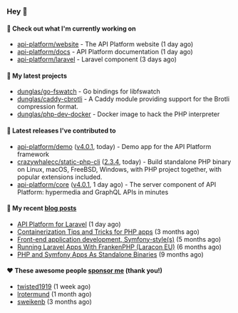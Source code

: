 ### Hey 👋

#### 👷 Check out what I'm currently working on

- [api-platform/website](https://github.com/api-platform/website) - The API Platform website (1 day ago)
- [api-platform/docs](https://github.com/api-platform/docs) - API Platform documentation (1 day ago)
- [api-platform/laravel](https://github.com/api-platform/laravel) - Laravel component (3 days ago)

#### 🌱 My latest projects

- [dunglas/go-fswatch](https://github.com/dunglas/go-fswatch) - Go bindings for libfswatch
- [dunglas/caddy-cbrotli](https://github.com/dunglas/caddy-cbrotli) - A Caddy module providing support for the Brotli compression format.
- [dunglas/php-dev-docker](https://github.com/dunglas/php-dev-docker) - Docker image to hack the PHP interpreter

#### 🔭 Latest releases I've contributed to

- [api-platform/demo](https://github.com/api-platform/demo) ([v4.0.1](https://github.com/api-platform/demo/releases/tag/v4.0.1), today) - Demo app for the API Platform framework
- [crazywhalecc/static-php-cli](https://github.com/crazywhalecc/static-php-cli) ([2.3.4](https://github.com/crazywhalecc/static-php-cli/releases/tag/2.3.4), today) - Build standalone PHP binary on Linux, macOS, FreeBSD, Windows, with PHP project together, with popular extensions included.
- [api-platform/core](https://github.com/api-platform/core) ([v4.0.1](https://github.com/api-platform/core/releases/tag/v4.0.1), 1 day ago) - The server component of API Platform: hypermedia and GraphQL APIs in minutes

#### 📜 My recent [blog posts](https://dunglas.fr)

- [API Platform for Laravel](https://dunglas.dev/2024/09/api-platform-for-laravel/) (1 day ago)
- [Containerization Tips and Tricks for PHP apps](https://dunglas.dev/2024/05/containerization-tips-and-tricks-for-php-apps/) (3 months ago)
- [Front-end application development, Symfony-style(s)](https://dunglas.dev/2024/04/front-end-application-development-symfony-styles/) (5 months ago)
- [Running Laravel Apps With FrankenPHP (Laracon EU)](https://dunglas.dev/2024/02/running-laravel-apps-with-frankenphp-laracon-eu/) (6 months ago)
- [PHP and Symfony Apps As Standalone Binaries](https://dunglas.dev/2023/12/php-and-symfony-apps-as-standalone-binaries/) (9 months ago)

#### ❤️ These awesome people [sponsor me](https://github.com/sponsors/dunglas) (thank you!)

- [twisted1919](https://github.com/twisted1919) (1 week ago)
- [lrotermund](https://github.com/lrotermund) (1 month ago)
- [sweikenb](https://github.com/sweikenb) (3 months ago)
